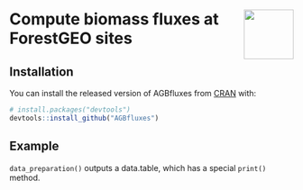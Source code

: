 
<!-- README.md is generated from README.Rmd. Please edit that file -->
<img src="https://i.imgur.com/vTLlhbp.png" align="right" height=88 /> Compute biomass fluxes at ForestGEO sites
===============================================================================================================

<!-- [![lifecycle](https://img.shields.io/badge/lifecycle-experimental-orange.svg)](https://www.tidyverse.org/lifecycle/#experimental) -->
<!-- [![Travis build status](https://travis-ci.org/forestgeo/AGBfluxes.svg?branch=master)](https://travis-ci.org/forestgeo/AGBfluxes) -->
<!-- [![CRAN status](https://www.r-pkg.org/badges/version/AGBfluxes)](https://cran.r-project.org/package=AGBfluxes) -->
<!--  [![Coverage status](https://coveralls.io/repos/github/forestgeo/AGBfluxes/badge.svg)](https://coveralls.io/r/forestgeo/AGBfluxes?branch=master) -->
Installation
------------

You can install the released version of AGBfluxes from [CRAN](https://CRAN.R-project.org) with:

``` r
# install.packages("devtools")
devtools::install_github("AGBfluxes")
```

Example
-------

`data_preparation()` outputs a data.table, which has a special `print()` method.

